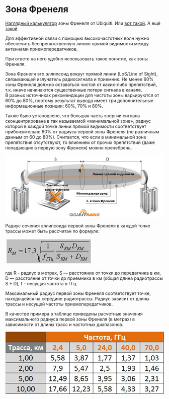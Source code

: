 # Зона Френеля

[Наглядный калькулятор](https://airlink.ubnt.com/#/) зоны Френеля от Ubiquiti. Или [вот такой](http://www.wirelessconnections.net/calcs/FresnelZone.asp). А ещё [такой](http://www.everythingrf.com/rf-calculators/fresnel-zone-calculator).

Для эффективной связи с помощью высокочастотных волн нужно обеспечить беспрепятственную линию прямой видимости между антеннами приемопередатчиков.

При ответе на него удобно использовать такое понятие, как зоны Френеля.

Зона Френеля это эллипсоид вокруг прямой линии \(LoS/Line of Sight\), связывающей излучатель радиосигнала и приемник. Не менее 60% зоны Френеля должно оставаться чистой от каких-либо препятствий, т.к. иначе начинаются существенные потери сигнала в канале.  
В разных источниках рекомендации для чистоты зоны варьируются от 60% до 80%, поэтому результат вывода имеет три дополнительные информационные позиции: 60%, 70% и 80%.

Также было установлено, что большая часть энергии сигнала сконцентрирована в так называемой «минимальной зоне», радиус которой в каждой точке линии прямой видимости соответствует приблизительно 60% от радиуса первой зоны Френеля \(по различным данным от 60 до 80%\).  Считается, что если в минимальной зоне препятствия отсутствуют, то влиянием от прочих препятствий  \(даже попадающих в первую зону Френеля\) можно пренебречь.

![](../../.gitbook/assets/1%20%284%29.jpg)

Радиус сечения эллипсоида первой зоны Френеля в каждой точке трассы может быть рассчитан по формуле:

![](../../.gitbook/assets/2%20%282%29.gif)

где R - радиус в метрах, S — расстояние от точки до передатчика в км, D — расстояние от точки до приемника в км \(общая длина радиотрассы S + D\), f – несущая частота в ГГц.  
  
Максимальный радиус первой зоны Френеля соответствует точке, находящейся на середине радиотрассы. Радиус зависит от длины трассы и несущей частоты приемопередатчиков.  
  
В качестве примера в таблице приведены расчетные значения максимального радиуса первой зоны Френеля \(в метрах\) в зависимости от длины трасс и частотных диапазонов.

![](../../.gitbook/assets/3.jpg)

